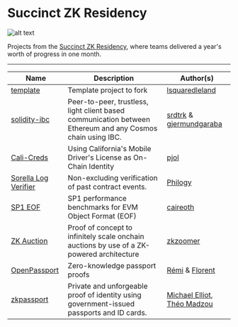 # Succinct ZK Residency

![alt text](https://blog.succinct.xyz/content/images/size/w2000/2024/08/Frame-1171273700.png)

Projects from the [Succinct ZK Residency](https://blog.succinct.xyz/zk-residency/), where teams delivered a year's worth of progress in one month.

---

| Name                               | Description              | Author(s)                                           |
|------------------------------------|--------------------------|-----------------------------------------------------|
| [template](./projects/template/template.md) | Template project to fork | [lsquaredleland](https://github.com/lsquaredleland) |
| [solidity-ibc](./projects/solidity-ibc/solidity-ibc.md) | Peer-to-peer, trustless, light client based communication between Ethereum and any Cosmos chain using IBC. | [srdtrk](https://github.com/srdtrk) & [gjermundgaraba](https://github.com/gjermundgaraba)  |
| [Cali-Creds](./projects/cali-creds/cali-creds.md) | Using California's Mobile Driver's License as On-Chain Identity | [pjol](https://github.com/pjol) |
| [Sorella Log Verifier](./projects/sorella-log-verifier/sorella-log-verifier.md) | Non-excluding verification of past contract events. | [Philogy](https://github.com/philogy/)
| [SP1 EOF](./projects/eof/eof.md) | SP1 performance benchmarks for EVM Object Format (EOF) | [caireoth](https://github.com/cairoeth) |
| [ZK Auction](./projects/zk-auction/zk-auction.md) | Proof of concept to infinitely scale onchain auctions by use of a ZK-powered architecture | [zkzoomer](https://github.com/zkzoomer) |
| [OpenPassport](./projects/openpassport/openpassport.md) | Zero-knowledge passport proofs | [Rémi](https://github.com/remicolin) & [Florent](https://github.com/0xturboblitz) |
| [zkpassport](./projects/zkpassport/zkpassport.md) | Private and unforgeable proof of identity using government-issued passports and ID cards. | [Michael Elliot](https://github.com/michaelelliot), [Théo Madzou](https://github.com/madztheo) |

